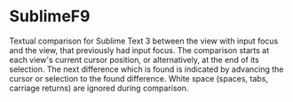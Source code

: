 # SublimeF9

Textual comparison for Sublime Text 3 between the view with input focus and the
view, that previously had input focus. The comparison starts at each view's
current cursor position, or alternatively, at the end of its selection. The next
difference which is found is indicated by advancing the cursor or selection to
the found difference. White space (spaces, tabs, carriage returns) are ignored
during comparison.